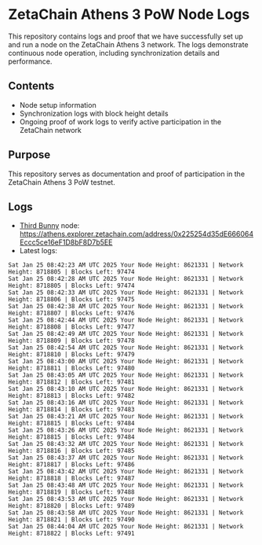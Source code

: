 # ZetaChain Athens 3 PoW Node Logs
This repository contains logs and proof that we have successfully set up and run a node on the ZetaChain Athens 3 network. The logs demonstrate continuous node operation, including synchronization details and performance.

## Contents
- Node setup information
- Synchronization logs with block height details
- Ongoing proof of work logs to verify active participation in the ZetaChain network

## Purpose
This repository serves as documentation and proof of participation in the ZetaChain Athens 3 PoW testnet.

## Logs

- [Third Bunny](https://thirdbunny.xyz/) node: https://athens.explorer.zetachain.com/address/0x225254d35dE666064Eccc5ce16eF1D8bF8D7b5EE
- Latest logs:
```
Sat Jan 25 08:42:23 AM UTC 2025 Your Node Height: 8621331 | Network Height: 8718805 | Blocks Left: 97474
Sat Jan 25 08:42:28 AM UTC 2025 Your Node Height: 8621331 | Network Height: 8718805 | Blocks Left: 97474
Sat Jan 25 08:42:33 AM UTC 2025 Your Node Height: 8621331 | Network Height: 8718806 | Blocks Left: 97475
Sat Jan 25 08:42:38 AM UTC 2025 Your Node Height: 8621331 | Network Height: 8718807 | Blocks Left: 97476
Sat Jan 25 08:42:44 AM UTC 2025 Your Node Height: 8621331 | Network Height: 8718808 | Blocks Left: 97477
Sat Jan 25 08:42:49 AM UTC 2025 Your Node Height: 8621331 | Network Height: 8718809 | Blocks Left: 97478
Sat Jan 25 08:42:54 AM UTC 2025 Your Node Height: 8621331 | Network Height: 8718810 | Blocks Left: 97479
Sat Jan 25 08:43:00 AM UTC 2025 Your Node Height: 8621331 | Network Height: 8718811 | Blocks Left: 97480
Sat Jan 25 08:43:05 AM UTC 2025 Your Node Height: 8621331 | Network Height: 8718812 | Blocks Left: 97481
Sat Jan 25 08:43:10 AM UTC 2025 Your Node Height: 8621331 | Network Height: 8718813 | Blocks Left: 97482
Sat Jan 25 08:43:16 AM UTC 2025 Your Node Height: 8621331 | Network Height: 8718814 | Blocks Left: 97483
Sat Jan 25 08:43:21 AM UTC 2025 Your Node Height: 8621331 | Network Height: 8718815 | Blocks Left: 97484
Sat Jan 25 08:43:26 AM UTC 2025 Your Node Height: 8621331 | Network Height: 8718815 | Blocks Left: 97484
Sat Jan 25 08:43:32 AM UTC 2025 Your Node Height: 8621331 | Network Height: 8718816 | Blocks Left: 97485
Sat Jan 25 08:43:37 AM UTC 2025 Your Node Height: 8621331 | Network Height: 8718817 | Blocks Left: 97486
Sat Jan 25 08:43:42 AM UTC 2025 Your Node Height: 8621331 | Network Height: 8718818 | Blocks Left: 97487
Sat Jan 25 08:43:48 AM UTC 2025 Your Node Height: 8621331 | Network Height: 8718819 | Blocks Left: 97488
Sat Jan 25 08:43:53 AM UTC 2025 Your Node Height: 8621331 | Network Height: 8718820 | Blocks Left: 97489
Sat Jan 25 08:43:58 AM UTC 2025 Your Node Height: 8621331 | Network Height: 8718821 | Blocks Left: 97490
Sat Jan 25 08:44:04 AM UTC 2025 Your Node Height: 8621331 | Network Height: 8718822 | Blocks Left: 97491
```
